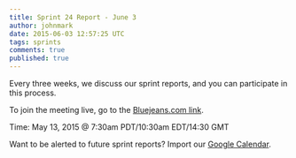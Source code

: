 ```yaml
---
title: Sprint 24 Report - June 3
author: johnmark
date: 2015-06-03 12:57:25 UTC
tags: sprints
comments: true
published: true
---
```


Every three weeks, we discuss our sprint reports, and you can participate in this process.

To join the meeting live, go to the [Bluejeans.com link](https://bluejeans.com/946365937/).

Time: May 13, 2015 @ 7:30am PDT/10:30am EDT/14:30 GMT

Want to be alerted to future sprint reports? Import our [Google Calendar](https://www.google.com/calendar/ical/johnmark.org_ojrd0eh3qaovfm8mm24fa7ijbg%40group.calendar.google.com/public/basic.ics).

